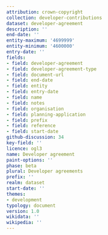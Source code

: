 ```yaml
---
attribution: crown-copyright
collection: developer-contributions
dataset: developer-agreement
description: ''
end-date: ''
entity-maximum: '4699999'
entity-minimum: '4600000'
entry-date: ''
fields:
- field: developer-agreement
- field: developer-agreement-type
- field: document-url
- field: end-date
- field: entity
- field: entry-date
- field: name
- field: notes
- field: organisation
- field: planning-application
- field: prefix
- field: reference
- field: start-date
github-discussion: 34
key-field: ''
licence: ogl3
name: Developer agreement
paint-options: ''
phase: beta
plural: Developer agreements
prefix: ''
realm: dataset
start-date: ''
themes:
- development
typology: document
version: 1.0
wikidata: ''
wikipedia: ''
---
```

